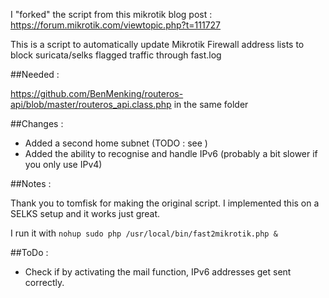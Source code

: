 I "forked" the script from this mikrotik blog post : https://forum.mikrotik.com/viewtopic.php?t=111727

This is a script to automatically update Mikrotik Firewall address lists to block suricata/selks flagged traffic through fast.log

##Needed :

https://github.com/BenMenking/routeros-api/blob/master/routeros_api.class.php in the same folder

##Changes :

- Added a second home subnet (TODO : see )
- Added the ability to recognise and handle IPv6 (probably a bit slower if you only use IPv4)

##Notes :

Thank you to tomfisk for making the original script. I implemented this on a SELKS setup and it works just great.

I run it with ```nohup sudo php /usr/local/bin/fast2mikrotik.php &```

##ToDo : 

- Check if by activating the mail function, IPv6 addresses get sent correctly.
